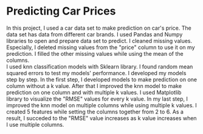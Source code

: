# Predicting Car Prices

In this project, I used a car data set to make prediction on car's price. The data set has data from different car brands. I used Pandas and Numpy libraries to open and prepare data set to predict. I cleaned missing values. Especially, I deleted missing values from the "price" column to use it on my prediction. I filled the other missing values while using the mean of the columns. 
<br>
I used knn classification models with Sklearn library. I found random mean squared errors to test my models' performance. I developed my models step by step. In the first step, I developed models to make prediction on one column without a k value. After that I improved the knn model to make prediction on one column and with multiple k values.  I used Matplotlib library to visualize the "RMSE" values for every k value. In my last step, I improved the knn model on multiple columns while using multiple k values. I created 5 features while setting  the columns together from 2 to 6. As a result, I succeded to the "RMSE" value increases as k value increases when I use multiple columns. 
  
